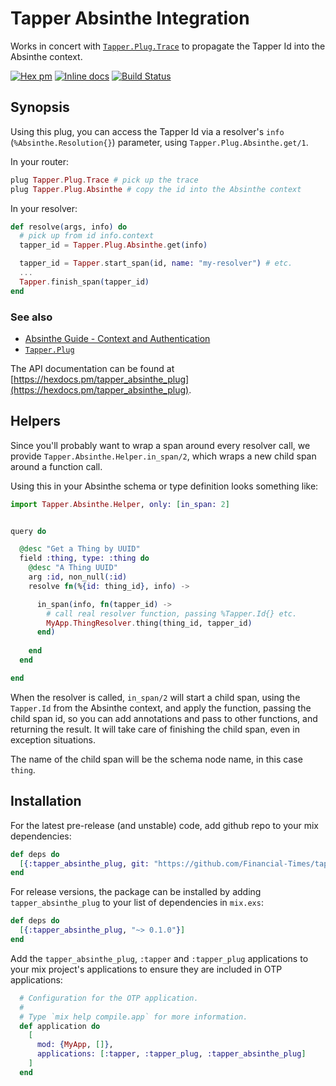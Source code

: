 # Tapper Absinthe Integration

Works in concert with [`Tapper.Plug.Trace`](https://github.com/Financial-Times/tapper_plug)
to propagate the Tapper Id into the Absinthe context.

[![Hex pm](http://img.shields.io/hexpm/v/tapper_absinthe_plug.svg?style=flat)](https://hex.pm/packages/tapper_absinthe_plug) [![Inline docs](http://inch-ci.org/github/Financial-Times/tapper_absinthe_plug.svg)](http://inch-ci.org/github/Financial-Times/tapper_absinthe_plug) [![Build Status](https://travis-ci.org/Financial-Times/tapper_absinthe_plug.svg?branch=master)](https://travis-ci.org/Financial-Times/tapper_absinthe_plug)


## Synopsis

Using this plug, you can access the Tapper Id via a resolver's `info` (`%Absinthe.Resolution{}`)
parameter, using `Tapper.Plug.Absinthe.get/1`.

In your router:
```elixir
plug Tapper.Plug.Trace # pick up the trace
plug Tapper.Plug.Absinthe # copy the id into the Absinthe context
```

In your resolver:
```elixir
def resolve(args, info) do
  # pick up from id info.context
  tapper_id = Tapper.Plug.Absinthe.get(info)

  tapper_id = Tapper.start_span(id, name: "my-resolver") # etc.
  ...
  Tapper.finish_span(tapper_id)
end
```
### See also

* [Absinthe Guide - Context and Authentication](http://absinthe-graphql.org/guides/context-and-authentication/)
* [`Tapper.Plug`](https://github.com/Financial-Times/tapper_plug)

The API documentation can be found at [https://hexdocs.pm/tapper_absinthe_plug](https://hexdocs.pm/tapper_absinthe_plug).

## Helpers

Since you'll probably want to wrap a span around every resolver call, we provide `Tapper.Absinthe.Helper.in_span/2`,
which wraps a new child span around a function call.

Using this in your Absinthe schema or type definition looks something like:

```elixir
import Tapper.Absinthe.Helper, only: [in_span: 2]


query do

  @desc "Get a Thing by UUID"
  field :thing, type: :thing do
    @desc "A Thing UUID"
    arg :id, non_null(:id)
    resolve fn(%{id: thing_id}, info) ->

      in_span(info, fn(tapper_id) ->
        # call real resolver function, passing %Tapper.Id{} etc.
        MyApp.ThingResolver.thing(thing_id, tapper_id)
      end)
      
    end
  end

end
```

When the resolver is called, `in_span/2` will start a child span,
using the `Tapper.Id` from the Absinthe context, and apply the function, passing the child span id, so you can add annotations and pass to other functions, and returning the result. It will take care of finishing the child span, even in exception situations.

The name of the child span will be the schema node name, in this case `thing`.

## Installation

For the latest pre-release (and unstable) code, add github repo to your mix dependencies:

```elixir
def deps do
  [{:tapper_absinthe_plug, git: "https://github.com/Financial-Times/tapper_absinthe_plug"}]
end
```

For release versions, the package can be installed by adding `tapper_absinthe_plug` to your list of dependencies in `mix.exs`:

```elixir
def deps do
  [{:tapper_absinthe_plug, "~> 0.1.0"}]
end
```

Add the `tapper_absinthe_plug`, `:tapper` and `:tapper_plug` applications to your mix project's applications to ensure 
they are included in OTP applications:

```elixir
  # Configuration for the OTP application.
  #
  # Type `mix help compile.app` for more information.
  def application do
    [
      mod: {MyApp, []},
      applications: [:tapper, :tapper_plug, :tapper_absinthe_plug]
    ]
  end
```
